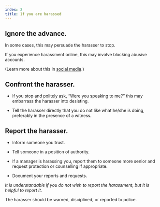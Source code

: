 ```yaml
---
index: 2
title: If you are harassed
---
```

## Ignore the advance.  

In some cases, this may persuade the harasser to stop.

If you experience harassment online, this may involve blocking abusive accounts.

(Learn more about this in [social media](umbrella://communications/social-media/expert).)

## Confront the harasser.  

*	If you stop and politely ask, “Were you speaking to me?” this may embarrass the harasser into desisting.

*	Tell the harasser directly that you do not like what he/she is doing, preferably in the presence of a witness. 

## Report the harasser.

*	Inform someone you trust.

*	Tell someone in a position of authority. 

* If a manager is harassing you, report them to someone more senior and request protection or counselling if appropriate.  

*  Document your reports and requests. 

*It is understandable if you do not wish to report the harassment, but it is helpful to report it.*

The harasser should be warned, disciplined, or reported to police.
